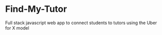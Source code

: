 # Find-My-Tutor
Full stack javascript web app to connect students to tutors using the Uber for X model
